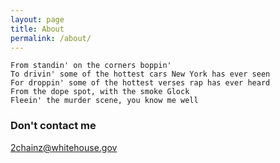 ```yaml
---
layout: page
title: About
permalink: /about/
---
```


```
From standin' on the corners boppin'
To drivin' some of the hottest cars New York has ever seen
For droppin' some of the hottest verses rap has ever heard
From the dope spot, with the smoke Glock
Fleein' the murder scene, you know me well
```

### Don't contact me

[2chainz@whitehouse.gov](mailto:2chainz@whitehouse.gov)